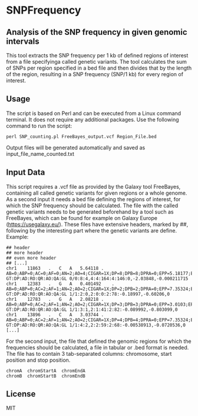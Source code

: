 # SNPFrequency
## Analysis of the SNP frequency in given genomic intervals

This tool extracts the SNP frequency per 1 kb of defined regions of interest from a file specifyinga called genetic variants. The tool calculates the sum of SNPs per region specified in a bed file and then divides that by the length of the region, resulting in a SNP frequency (SNP/1 kb) for every region of interest.

## Usage
The script is based on Perl and can be executed from a Linux command terminal. It does not require any additional packages. Use the following command to run the script:

```
perl SNP_counting.pl FreeBayes_output.vcf Region_File.bed
```

Output files will be generated automatically and saved as input_file_name_counted.txt

## Input Data
This script requires a .vcf file as provided by the Galaxy tool FreeBayes, containing all called genetic variants for given regions or a whole genome. As a second input it needs a bed file defining the regions of interest, for which the SNP frequency should be calculated.
The file with the called genetic variants needs to be generated beforehand by a tool such as FreeBayes, which can be found for example on Galaxy Europe (https://usegalaxy.eu/). These files have extensive headers, marked by ##, following by the interesting part where the genetic variants are define. Example:
```
## header
## more header
## even more header
## [...]
chr1	11863	.	C	A	5.64118	.	AB=0;ABP=0;AC=0;AF=0;AN=2;AO=4;CIGAR=1X;DP=8;DPB=8;DPRA=0;EPP=5.18177;EPPR=3.0103;GTI=0;LEN=1;MEANALT=1;MQM=1;MQMR=1;NS=1;NUMALT=1;ODDS=0.980342;PAIRED=1;PAIREDR=1;PAO=0;PQA=0;PQR=0;PRO=0;QA=146;QR=164;RO=4;RPL=2;RPP=3.0103;RPPR=11.6962;RPR=2;RUN=1;SAF=1;SAP=5.18177;SAR=3;SRF=2;SRP=3.0103;SRR=2;TYPE=snp	GT:DP:AD:RO:QR:AO:QA:GL	0/0:8:4,4:4:164:4:146:0,-2.03848,-0.000211715
chr1	12383	.	G	A	0.401492	.	AB=0;ABP=0;AC=2;AF=1;AN=2;AO=2;CIGAR=1X;DP=2;DPB=2;DPRA=0;EPP=7.35324;EPPR=0;GTI=0;LEN=1;MEANALT=1;MQM=1;MQMR=0;NS=1;NUMALT=1;ODDS=2.33517;PAIRED=1;PAIREDR=0;PAO=0;PQA=0;PQR=0;PRO=0;QA=78;QR=0;RO=0;RPL=1;RPP=3.0103;RPPR=0;RPR=1;RUN=1;SAF=1;SAP=3.0103;SAR=1;SRF=0;SRP=0;SRR=0;TYPE=snp	GT:DP:AD:RO:QR:AO:QA:GL	1/1:2:0,2:0:0:2:78:-0.18997,-0.60206,0
chr1	12783	.	G	A	2.08218	.	AB=0;ABP=0;AC=2;AF=1;AN=2;AO=2;CIGAR=1X;DP=3;DPB=3;DPRA=0;EPP=3.0103;EPPR=5.18177;GTI=0;LEN=1;MEANALT=1;MQM=1;MQMR=1;NS=1;NUMALT=1;ODDS=0.485933;PAIRED=1;PAIREDR=1;PAO=0;PQA=0;PQR=0;PRO=0;QA=82;QR=41;RO=1;RPL=1;RPP=3.0103;RPPR=5.18177;RPR=1;RUN=1;SAF=0;SAP=7.35324;SAR=2;SRF=1;SRP=5.18177;SRR=0;TYPE=snp	GT:DP:AD:RO:QR:AO:QA:GL	1/1:3:1,2:1:41:2:82:-0.089992,-0.803099,0
chr1	13896	.	C	A	3.03744	.	AB=0;ABP=0;AC=2;AF=1;AN=2;AO=2;CIGAR=1X;DP=4;DPB=4;DPRA=0;EPP=7.35324;EPPR=7.35324;GTI=0;LEN=1;MEANALT=1;MQM=6;MQMR=6;NS=1;NUMALT=1;ODDS=0.0124089;PAIRED=1;PAIREDR=1;PAO=0;PQA=0;PQR=0;PRO=0;QA=68;QR=59;RO=2;RPL=0;RPP=7.35324;RPPR=7.35324;RPR=2;RUN=1;SAF=2;SAP=7.35324;SAR=0;SRF=2;SRP=7.35324;SRR=0;TYPE=snp	GT:DP:AD:RO:QR:AO:QA:GL	1/1:4:2,2:2:59:2:68:-0.00538913,-0.0720536,0
[...]
```
For the second input, the file that defined the genomic regions for which the frequencies should be calculated, a file in tabular or .bed format is needed. The file has to contain 3 tab-separated columns: chromosome, start position and stop position.
```
chromA  chromStartA  chromEndA
chromB  chromStartB  chromEndB
```


## License

MIT
